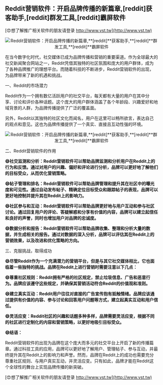 ## **Reddit营销软件：开启品牌传播的新篇章,**[reddit]**获客助手,**[reddit]**群发工具,**[reddit]**霸屏软件**

[😍想了解推广相关软件的朋友请登录 http://www.vst.tw](http://www.vst.tw)

 <center><img src="https://vst.tw/MP4/tuiguang/png/8.png" alt="Reddit营销软件：开启品牌传播的新篇章,**[reddit]**获客助手,**[reddit]**群发工具,**[reddit]**霸屏软件"></center>

在当今数字化时代，社交媒体已成为品牌传播和营销的重要渠道。作为全球最大的社交新闻聚合网站之一，Reddit凭借其独特的社区氛围和庞大的用户群体，成为了各种品牌推广的理想平台。而随着科技的不断进步，Reddit营销软件的出现，为品牌带来了新的机遇和挑战。

一、Reddit的市场潜力

Reddit作为一个拥有数亿活跃用户的社交平台，每天都有大量的用户在其中分享、讨论和评价各种话题。这个庞大的用户群体涵盖了各个年龄段、兴趣爱好和地域背景的人群，为品牌传播提供了广泛的覆盖面。

另外，Reddit以其独特的社区文化而闻名，用户在这里可以畅所欲言，表达自己的观点和意见。这也为品牌传播提供了一个真实、直接且互动性强的环境。

 <center><img src="https://vst.tw/MP4/tuiguang/png/2.png" alt="Reddit营销软件：开启品牌传播的新篇章,**[reddit]**获客助手,**[reddit]**群发工具,**[reddit]**霸屏软件"></center>

二、Reddit营销软件的作用

**😄社交监测和分析：Reddit营销软件可以帮助品牌监测和分析用户在Reddit上的行为和反馈。通过对用户的兴趣、偏好和评论进行分析，品牌可以更好地了解他们的目标受众，从而优化营销策略。**

**😄帖子管理和排名：Reddit营销软件可以帮助品牌管理和提升其在社区中的曝光度和可见性。通过自动发布帖子、精确定位目标受众和跟踪帖子的表现，品牌可以更好地控制并提升其在Reddit上的影响力。**

**😄社区参与和互动：Reddit营销软件可以帮助品牌更好地与用户互动和参与社区讨论。通过回复用户的评论、答疑解惑和分享有价值的内容，品牌可以建立起信任和良好的声誉，同时也增加用户对品牌的忠诚度。**

**😄数据分析和报告：Reddit营销软件可以帮助品牌收集、整理和分析大量的数据，并生成相关的报告。通过对数据的深入分析，品牌可以评估其在Reddit上的营销效果，以及改进和优化策略的方向。**

三、克服挑战，取得成功

**😄尽管Reddit作为一个充满潜力的营销平台，但是与其它社交媒体相比，它也面临着一些独特的挑战。品牌在Reddit上进行营销时需要注意以下几点：**

**😄尊重社区规则：Reddit拥有严格的社区规定，禁止垃圾信息、广告和恶意行为。品牌应该遵守这些规定，并确保其营销活动符合Reddit的价值观和准则。**

**😄建立真实互动：Reddit用户往往对直接的广告宣传抱有抵触情绪。品牌应该通过提供有价值的内容、参与讨论和回答用户问题等方式，建立起真实互动和用户信任。**

**😄灵活应变：Reddit社区的兴趣和话题多种多样，品牌需要灵活应变，根据不同的社区进行定制化的内容和营销策略，以更好地吸引目标受众。**

**😄结语：**

Reddit营销软件的出现为品牌在这个庞大而多元的社交平台上开启了新的传播篇章。通过科技工具的应用，品牌可以更好地了解用户、管理帖子、参与互动，并最终提升其在Reddit上的影响力和声誉。然而，品牌在Reddit上的成功也需要充分尊重社区规则、与用户真实互动，并灵活应变。只有如此，品牌才能在Reddit这个全球性的舞台上实现品牌传播的新突破。

[😍想了解推广相关软件的朋友请登录 http://www.vst.tw](http://www.vst.tw)



